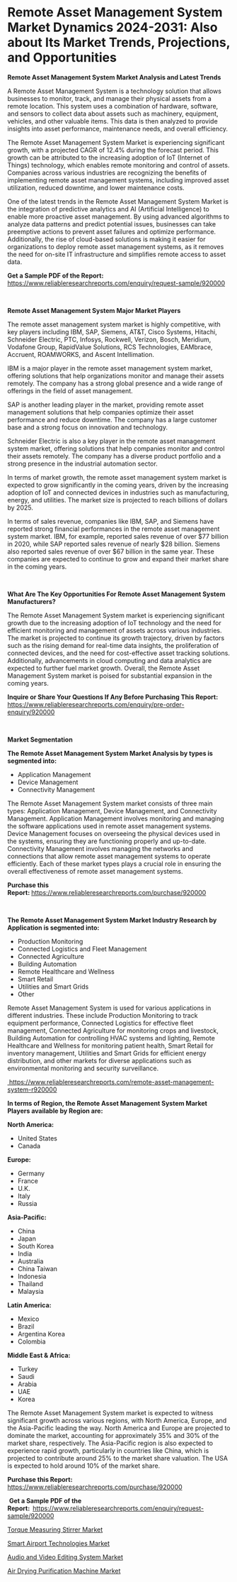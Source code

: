 <p><h1>Remote Asset Management System Market Dynamics 2024-2031: Also about Its Market Trends, Projections, and Opportunities</h1></p><p><strong>Remote Asset Management System Market Analysis and Latest Trends</strong></p>
<p><p>A Remote Asset Management System is a technology solution that allows businesses to monitor, track, and manage their physical assets from a remote location. This system uses a combination of hardware, software, and sensors to collect data about assets such as machinery, equipment, vehicles, and other valuable items. This data is then analyzed to provide insights into asset performance, maintenance needs, and overall efficiency.</p><p>The Remote Asset Management System Market is experiencing significant growth, with a projected CAGR of 12.4% during the forecast period. This growth can be attributed to the increasing adoption of IoT (Internet of Things) technology, which enables remote monitoring and control of assets. Companies across various industries are recognizing the benefits of implementing remote asset management systems, including improved asset utilization, reduced downtime, and lower maintenance costs.</p><p>One of the latest trends in the Remote Asset Management System Market is the integration of predictive analytics and AI (Artificial Intelligence) to enable more proactive asset management. By using advanced algorithms to analyze data patterns and predict potential issues, businesses can take preemptive actions to prevent asset failures and optimize performance. Additionally, the rise of cloud-based solutions is making it easier for organizations to deploy remote asset management systems, as it removes the need for on-site IT infrastructure and simplifies remote access to asset data.</p></p>
<p><strong>Get a Sample PDF of the Report:&nbsp;</strong> <a href="https://www.reliableresearchreports.com/enquiry/request-sample/920000">https://www.reliableresearchreports.com/enquiry/request-sample/920000</a></p>
<p>&nbsp;</p>
<p><strong>Remote Asset Management System Major Market Players</strong></p>
<p><p>The remote asset management system market is highly competitive, with key players including IBM, SAP, Siemens, AT&T, Cisco Systems, Hitachi, Schneider Electric, PTC, Infosys, Rockwell, Verizon, Bosch, Meridium, Vodafone Group, RapidValue Solutions, RCS Technologies, EAMbrace, Accruent, ROAMWORKS, and Ascent Intellimation.</p><p>IBM is a major player in the remote asset management system market, offering solutions that help organizations monitor and manage their assets remotely. The company has a strong global presence and a wide range of offerings in the field of asset management.</p><p>SAP is another leading player in the market, providing remote asset management solutions that help companies optimize their asset performance and reduce downtime. The company has a large customer base and a strong focus on innovation and technology.</p><p>Schneider Electric is also a key player in the remote asset management system market, offering solutions that help companies monitor and control their assets remotely. The company has a diverse product portfolio and a strong presence in the industrial automation sector.</p><p>In terms of market growth, the remote asset management system market is expected to grow significantly in the coming years, driven by the increasing adoption of IoT and connected devices in industries such as manufacturing, energy, and utilities. The market size is projected to reach billions of dollars by 2025.</p><p>In terms of sales revenue, companies like IBM, SAP, and Siemens have reported strong financial performances in the remote asset management system market. IBM, for example, reported sales revenue of over $77 billion in 2020, while SAP reported sales revenue of nearly $28 billion. Siemens also reported sales revenue of over $67 billion in the same year. These companies are expected to continue to grow and expand their market share in the coming years.</p></p>
<p>&nbsp;</p>
<p><strong>What Are The Key Opportunities For Remote Asset Management System Manufacturers?</strong></p>
<p><p>The Remote Asset Management System market is experiencing significant growth due to the increasing adoption of IoT technology and the need for efficient monitoring and management of assets across various industries. The market is projected to continue its growth trajectory, driven by factors such as the rising demand for real-time data insights, the proliferation of connected devices, and the need for cost-effective asset tracking solutions. Additionally, advancements in cloud computing and data analytics are expected to further fuel market growth. Overall, the Remote Asset Management System market is poised for substantial expansion in the coming years.</p></p>
<p><strong>Inquire or Share Your Questions If Any Before Purchasing This Report:</strong> <a href="https://www.reliableresearchreports.com/enquiry/pre-order-enquiry/920000">https://www.reliableresearchreports.com/enquiry/pre-order-enquiry/920000</a></p>
<p>&nbsp;</p>
<p><strong>Market Segmentation</strong></p>
<p><strong>The Remote Asset Management System Market Analysis by types is segmented into:</strong></p>
<p><ul><li>Application Management</li><li>Device Management</li><li>Connectivity Management</li></ul></p>
<p><p>The Remote Asset Management System market consists of three main types: Application Management, Device Management, and Connectivity Management. Application Management involves monitoring and managing the software applications used in remote asset management systems. Device Management focuses on overseeing the physical devices used in the systems, ensuring they are functioning properly and up-to-date. Connectivity Management involves managing the networks and connections that allow remote asset management systems to operate efficiently. Each of these market types plays a crucial role in ensuring the overall effectiveness of remote asset management systems.</p></p>
<p><strong>Purchase this Report:&nbsp;</strong><a href="https://www.reliableresearchreports.com/purchase/920000">https://www.reliableresearchreports.com/purchase/920000</a></p>
<p>&nbsp;</p>
<p><strong>The Remote Asset Management System Market Industry Research by Application is segmented into:</strong></p>
<p><ul><li>Production Monitoring</li><li>Connected Logistics and Fleet Management</li><li>Connected Agriculture</li><li>Building Automation</li><li>Remote Healthcare and Wellness</li><li>Smart Retail</li><li>Utilities and Smart Grids</li><li>Other</li></ul></p>
<p><p>Remote Asset Management System is used for various applications in different industries. These include Production Monitoring to track equipment performance, Connected Logistics for effective fleet management, Connected Agriculture for monitoring crops and livestock, Building Automation for controlling HVAC systems and lighting, Remote Healthcare and Wellness for monitoring patient health, Smart Retail for inventory management, Utilities and Smart Grids for efficient energy distribution, and other markets for diverse applications such as environmental monitoring and security surveillance.</p></p>
<p><a href="https://www.reliableresearchreports.com/remote-asset-management-system-r920000">&nbsp;https://www.reliableresearchreports.com/remote-asset-management-system-r920000</a></p>
<p><strong>In terms of Region, the Remote Asset Management System Market Players available by Region are:</strong></p>
<p>
    <p> <strong> North America: </strong>
        <ul>
            <li>United States</li>
            <li>Canada</li>
        </ul>
        </p> 
    <p> <strong> Europe: </strong>
        <ul>
            <li>Germany</li>
            <li>France</li>
            <li>U.K.</li>
            <li>Italy</li>
            <li>Russia</li>
        </ul>
        </p> 
    <p> <strong> Asia-Pacific: </strong>
        <ul>
            <li>China</li>
            <li>Japan</li>
            <li>South Korea</li>
            <li>India</li>
            <li>Australia</li>
            <li>China Taiwan</li>
            <li>Indonesia</li>
            <li>Thailand</li>
            <li>Malaysia</li>
        </ul>
        </p> 
    <p> <strong> Latin America: </strong>
        <ul>
            <li>Mexico</li>
            <li>Brazil</li>
            <li>Argentina Korea</li>
            <li>Colombia</li>
        </ul>
        </p> 
    <p> <strong> Middle East & Africa: </strong>
        <ul>
            <li>Turkey</li>
            <li>Saudi</li>
            <li>Arabia</li>
            <li>UAE</li>
            <li>Korea</li>
        </ul>
    </p>
    </p>
<p><p>The Remote Asset Management System market is expected to witness significant growth across various regions, with North America, Europe, and the Asia-Pacific leading the way. North America and Europe are projected to dominate the market, accounting for approximately 35% and 30% of the market share, respectively. The Asia-Pacific region is also expected to experience rapid growth, particularly in countries like China, which is projected to contribute around 25% to the market share valuation. The USA is expected to hold around 10% of the market share.</p></p>
<p><strong>Purchase this Report: </strong><a href="https://www.reliableresearchreports.com/purchase/920000">https://www.reliableresearchreports.com/purchase/920000</a></p>
<p>&nbsp;<strong>Get a Sample PDF of the Report:&nbsp;&nbsp;</strong><a href="https://www.reliableresearchreports.com/enquiry/request-sample/920000">https://www.reliableresearchreports.com/enquiry/request-sample/920000</a></p>
<p><strong></strong></p>
<p><p><a href="https://www.linkedin.com/pulse/torque-measuring-stirrer-market-analysis-its-cagr-segmentation-0ywje">Torque Measuring Stirrer Market</a></p><p><a href="https://github.com/EunaWiegad2023/Market-Research-Report-List-1/blob/main/smart-airport-technologies-market.md">Smart Airport Technologies Market</a></p><p><a href="https://github.com/edytherolanlouisejk1miz0wig/Market-Research-Report-List-2/blob/main/audio-and-video-editing-system-market.md">Audio and Video Editing System Market</a></p><p><a href="https://www.linkedin.com/pulse/air-drying-purification-machine-market-insights-cagr-trends-0ixze">Air Drying Purification Machine Market</a></p></p>